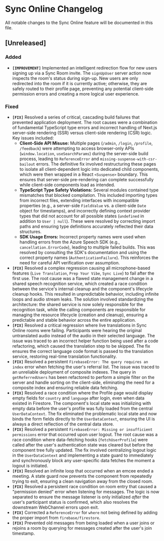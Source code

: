 # Sync Online Changelog

All notable changes to the Sync Online feature will be documented in this file.

## [Unreleased]

### Added
- **`[IMPROVEMENT]`** Implemented an intelligent redirection flow for new users signing up via a Sync Room invite. The `signUpUser` server action now inspects the room's status during sign-up. New users are only redirected into the room if it is currently active; otherwise, they are safely routed to their profile page, preventing any potential client-side permission errors and creating a more logical user experience.

### Fixed
- **`[FIX]`** Resolved a series of critical, cascading build failures that prevented application deployment. The root causes were a combination of fundamental TypeScript type errors and incorrect handling of Next.js server-side rendering (SSR) versus client-side rendering (CSR) logic. Key issues included:
    - **Client-Side API Misuse:** Multiple pages (`/admin`, `/login`, `/profile`, `/feedback`) were attempting to access browser-only APIs (`window.location`, `useSearchParams`) during the server-side build process, leading to `ReferenceError` and `missing-suspense-with-csr-bailout` errors. The definitive fix involved restructuring these pages to isolate all client-dependent logic into dedicated child components, which were then wrapped in a React `<Suspense>` boundary. This ensures that server-side pre-rendering can complete successfully while client-side components load as intended.
    - **TypeScript Type Safety Violations:** Several modules contained type mismatches that blocked compilation. This included importing types from incorrect files, extending interfaces with incompatible properties (e.g., a server-side `FieldValue` vs. a client-side `Date` object for timestamps), and incorrectly defining context provider types that did not account for all possible states (`undefined` in addition to `User | null`). These were resolved by correcting import paths and ensuring type definitions accurately reflected their data structures.
    - **SDK Usage Errors:** Incorrect property names were used when handling errors from the Azure Speech SDK (e.g., `cancellation.ErrorCode`), leading to multiple failed builds. This was resolved by consulting the SDK's documentation and using the correct property names (`AuthenticationFailure`). This reinforces the need for careful API verification over assumption.
- **`[FIX]`** Resolved a complex regression causing all microphone-based features (`Live Translation`, `Prep Your Vibe`, `Sync Live`) to fail after the first use. The root cause was a flawed state management change in a shared speech recognition service, which created a race condition between the service's internal cleanup and the component's lifecycle cleanup hooks. This resulted in unpredictable behavior, including infinite loops and audio stream leaks. The solution involved standardizing the architecture: the shared service is now solely responsible for the recognition task, while the calling components are responsible for managing the resource lifecycle (creation and cleanup), ensuring a predictable and stable behavior across the entire application.
- **`[FIX]`** Resolved a critical regression where live translations in Sync Online rooms were failing. Participants were hearing the original untranslated audio instead of the audio in their selected language. The issue was traced to an incorrect helper function being used after a code refactoring, which caused the translation step to be skipped. The fix ensures the correct language code format is passed to the translation service, restoring real-time translation functionality.
- **`[FIX]`** Resolved a persistent `FirebaseError: The query requires an index` error when fetching the user's referral list. The issue was traced to an unreliable deployment of composite indexes. The query in `getReferredUsers` has been refactored to perform a simple filter on the server and handle sorting on the client-side, eliminating the need for a composite index and ensuring reliable data fetching.
- **`[FIX]`** Resolved a race condition where the Profile page would display empty fields for `country` and `language` after login, even when data existed in Firestore. The component's local state was initializing with empty data before the user's profile was fully loaded from the central `UserDataContext`. The fix eliminated the problematic local state and now binds the form fields directly to the `UserDataContext`, ensuring the UI is always a direct reflection of the central data store.
- **`[FIX]`** Resolved a persistent `FirebaseError: Missing or insufficient permissions` error that occurred upon user logout. The root cause was a race condition where data-fetching hooks (`fetchUserProfile`) were called after the user's authentication state was cleared but before the component tree fully updated. The fix involved centralizing logout logic in the `UserDataContext` and implementing a state guard to immediately and synchronously block any user-specific data fetches the moment a logout is initiated.
- **`[FIX]`** Resolved an infinite loop that occurred when an emcee ended a meeting. A state guard now prevents the component from repeatedly trying to exit, ensuring a clean navigation away from the closed room.
- **`[FIX]`** Resolved a persistent race condition on room entry that caused a "permission denied" error when listening for messages. The logic is now separated to ensure the message listener is only initialized *after* the user's participant status is confirmed, which also resolves the downstream WebChannel errors upon exit.
- **`[FIX]`** Corrected a `ReferenceError` for `where` not being defined by adding the proper import from `firebase/firestore`.
- **`[FIX]`** Prevented old messages from being loaded when a user joins or rejoins a room by querying for messages created after the user's join timestamp.







